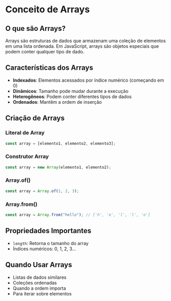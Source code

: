 
# Conceito de Arrays

## O que são Arrays?

Arrays são estruturas de dados que armazenam uma coleção de elementos em uma lista ordenada. Em JavaScript, arrays são objetos especiais que podem conter qualquer tipo de dado.

## Características dos Arrays

- **Indexados**: Elementos acessados por índice numérico (começando em 0)
- **Dinâmicos**: Tamanho pode mudar durante a execução
- **Heterogêneos**: Podem conter diferentes tipos de dados
- **Ordenados**: Mantêm a ordem de inserção

## Criação de Arrays

### Literal de Array
```javascript
const array = [elemento1, elemento2, elemento3];
```

### Construtor Array
```javascript
const array = new Array(elemento1, elemento2);
```

### Array.of()
```javascript
const array = Array.of(1, 2, 3);
```

### Array.from()
```javascript
const array = Array.from("hello"); // ['h', 'e', 'l', 'l', 'o']
```

## Propriedades Importantes

- `length`: Retorna o tamanho do array
- Índices numéricos: 0, 1, 2, 3...

## Quando Usar Arrays

- Listas de dados similares
- Coleções ordenadas
- Quando a ordem importa
- Para iterar sobre elementos
